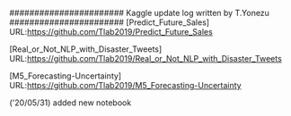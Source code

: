 #######################
Kaggle update log
written by T.Yonezu
#######################
[Predict_Future_Sales]
 URL:https://github.com/Tlab2019/Predict_Future_Sales

[Real_or_Not_NLP_with_Disaster_Tweets]
 URL:https://github.com/Tlab2019/Real_or_Not_NLP_with_Disaster_Tweets

[M5_Forecasting-Uncertainty]
 URL:https://github.com/Tlab2019/M5_Forecasting-Uncertainty
 
 ('20/05/31) added new notebook